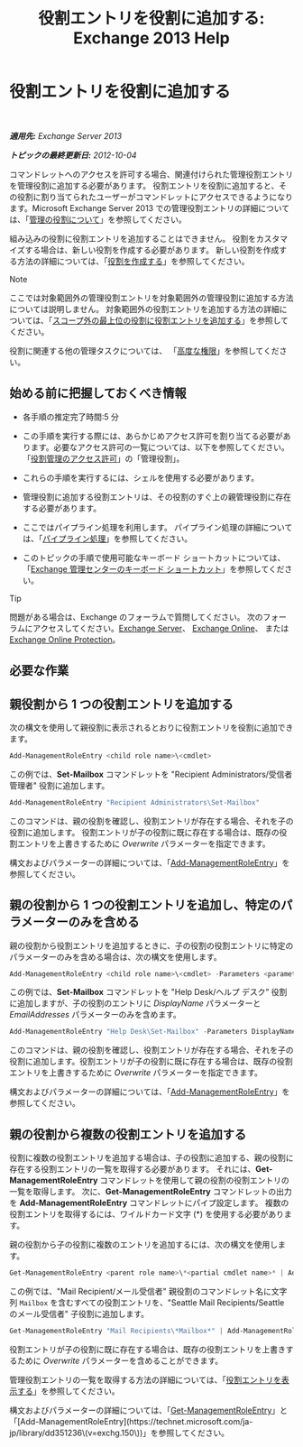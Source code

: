 ﻿---
title: '役割エントリを役割に追加する: Exchange 2013 Help'
TOCTitle: 役割エントリを役割に追加する
ms:assetid: 30cd37bc-b3e8-4f39-a8ba-a4c20b1b27b7
ms:mtpsurl: https://technet.microsoft.com/ja-jp/library/Dd335180(v=EXCHG.150)
ms:contentKeyID: 49896183
ms.date: 04/24/2018
mtps_version: v=EXCHG.150
ms.translationtype: HT
---

# 役割エントリを役割に追加する

 

_**適用先:** Exchange Server 2013_

_**トピックの最終更新日:** 2012-10-04_

コマンドレットへのアクセスを許可する場合、関連付けられた管理役割エントリを管理役割に追加する必要があります。 役割エントリを役割に追加すると、その役割に割り当てられたユーザーがコマンドレットにアクセスできるようになります。Microsoft Exchange Server 2013 での管理役割エントリの詳細については、「[管理の役割について](understanding-management-roles-exchange-2013-help.md)」を参照してください。

組み込みの役割に役割エントリを追加することはできません。 役割をカスタマイズする場合は、新しい役割を作成する必要があります。 新しい役割を作成する方法の詳細については、「[役割を作成する](create-a-role-exchange-2013-help.md)」を参照してください。


> [!NOTE]
> ここでは対象範囲外の管理役割エントリを対象範囲外の管理役割に追加する方法については説明しません。 対象範囲外の役割エントリを追加する方法の詳細については、「<A href="add-a-role-entry-to-an-unscoped-top-level-role-exchange-2013-help.md">スコープ外の最上位の役割に役割エントリを追加する</A>」を参照してください。



役割に関連する他の管理タスクについては、 「[高度な権限](advanced-permissions-exchange-2013-help.md)」を参照してください。

## 始める前に把握しておくべき情報

  - 各手順の推定完了時間:5 分

  - この手順を実行する際には、あらかじめアクセス許可を割り当てる必要があります。必要なアクセス許可の一覧については、以下を参照してください。「[役割管理のアクセス許可](role-management-permissions-exchange-2013-help.md)」の「管理役割」。

  - これらの手順を実行するには、シェルを使用する必要があります。

  - 管理役割に追加する役割エントリは、その役割のすぐ上の親管理役割に存在する必要があります。

  - ここではパイプライン処理を利用します。 パイプライン処理の詳細については、「[パイプライン処理](https://technet.microsoft.com/ja-jp/library/aa998260\(v=exchg.150\))」を参照してください。

  - このトピックの手順で使用可能なキーボード ショートカットについては、「[Exchange 管理センターのキーボード ショートカット](keyboard-shortcuts-in-the-exchange-admin-center-exchange-online-protection-help.md)」を参照してください。


> [!TIP]
> 問題がある場合は、Exchange のフォーラムで質問してください。 次のフォーラムにアクセスしてください。<A href="https://go.microsoft.com/fwlink/p/?linkid=60612">Exchange Server</A>、 <A href="https://go.microsoft.com/fwlink/p/?linkid=267542">Exchange Online</A>、 または <A href="https://go.microsoft.com/fwlink/p/?linkid=285351">Exchange Online Protection</A>。



## 必要な作業

## 親役割から 1 つの役割エントリを追加する

次の構文を使用して親役割に表示されるとおりに役割エントリを役割に追加できます。

```powershell
Add-ManagementRoleEntry <child role name>\<cmdlet>
```

この例では、**Set-Mailbox** コマンドレットを "Recipient Administrators/受信者管理者" 役割に追加します。

```powershell
Add-ManagementRoleEntry "Recipient Administrators\Set-Mailbox"
```

このコマンドは、親の役割を確認し、役割エントリが存在する場合、それを子の役割に追加します。 役割エントリが子の役割に既に存在する場合は、既存の役割エントリを上書きするために *Overwrite* パラメーターを指定できます。

構文およびパラメーターの詳細については、「[Add-ManagementRoleEntry](https://technet.microsoft.com/ja-jp/library/dd351236\(v=exchg.150\))」を参照してください。

## 親の役割から 1 つの役割エントリを追加し、特定のパラメーターのみを含める

親の役割から役割エントリを追加するときに、子の役割の役割エントリに特定のパラメーターのみを含める場合は、次の構文を使用します。

```powershell
Add-ManagementRoleEntry <child role name>\<cmdlet> -Parameters <parameter 1>, <parameter 2>, <parameter...>
```

この例では、**Set-Mailbox** コマンドレットを "Help Desk/ヘルプ デスク" 役割に追加しますが、子の役割のエントリに *DisplayName* パラメーターと *EmailAddresses* パラメーターのみを含めます。

```powershell
Add-ManagementRoleEntry "Help Desk\Set-Mailbox" -Parameters DisplayName, EmailAddresses
```

このコマンドは、親の役割を確認し、役割エントリが存在する場合、それを子の役割に追加します。役割エントリが子の役割に既に存在する場合は、既存の役割エントリを上書きするために *Overwrite* パラメーターを指定できます。

構文およびパラメーターの詳細については、「[Add-ManagementRoleEntry](https://technet.microsoft.com/ja-jp/library/dd351236\(v=exchg.150\))」を参照してください。

## 親の役割から複数の役割エントリを追加する

役割に複数の役割エントリを追加する場合は、子の役割に追加する、親の役割に存在する役割エントリの一覧を取得する必要があります。 それには、**Get-ManagementRoleEntry** コマンドレットを使用して親の役割の役割エントリの一覧を取得します。 次に、**Get-ManagementRoleEntry** コマンドレットの出力を **Add-ManagementRoleEntry** コマンドレットにパイプ設定します。 複数の役割エントリを取得するには、ワイルドカード文字 (\*) を使用する必要があります。

親の役割から子の役割に複数のエントリを追加するには、次の構文を使用します。

```powershell
Get-ManagementRoleEntry <parent role name>\*<partial cmdlet name>* | Add-ManagementRoleEntry -Role <child role name>
```

この例では、"Mail Recipient/メール受信者" 親役割のコマンドレット名に文字列 `Mailbox` を含むすべての役割エントリを、"Seattle Mail Recipients/Seattle のメール受信者" 子役割に追加します。

```powershell
Get-ManagementRoleEntry "Mail Recipients\*Mailbox*" | Add-ManagementRoleEntry -Role "Seattle Mail Recipients"
```

役割エントリが子の役割に既に存在する場合は、既存の役割エントリを上書きするために *Overwrite* パラメーターを含めることができます。

管理役割エントリの一覧を取得する方法の詳細については、「[役割エントリを表示する](view-role-entries-exchange-2013-help.md)」を参照してください。

構文およびパラメーターの詳細については、「[Get-ManagementRoleEntry](https://technet.microsoft.com/ja-jp/library/dd335210\(v=exchg.150\))」と「[Add-ManagementRoleEntry](https://technet.microsoft.com/ja-jp/library/dd351236\(v=exchg.150\))」を参照してください。

